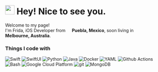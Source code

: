 <h1><img src="https://emojis.slackmojis.com/emojis/images/1531849430/4246/blob-sunglasses.gif?1531849430" width="30"/> Hey! Nice to see you.</h1>


<p>Welcome to my page! </br> I'm Frida, iOS Developer from <img src="https://github.com/user-attachments/assets/4ff6119a-abc2-470b-8623-f60af4c7016a" width="13"/> <b>Puebla, Mexico</b>, soon living in <img src="https://github.com/user-attachments/assets/c67d5eb3-24d7-45e6-8eb4-987474227e36" width="13"/> <b>Melbourne, Australia</b>. </p>
<h3>Things I code with</h3>
<p>
  <img alt="Swift" src="https://img.shields.io/badge/Swift-F05138?logo=Swift&logoColor=white" />
  <img alt="SwiftUI" src="https://img.shields.io/badge/SwiftUI-524520?logo=swift" />
  <img alt="Python" src="https://img.shields.io/badge/Python-3776AB?logo=python&logoColor=fff" />
  <img alt="Java" src="https://img.shields.io/badge/Java-%23ED8B00.svg?logo=openjdk&logoColor=white" />
  <img alt="Docker" src="https://img.shields.io/badge/-Docker-46a2f1?style=flat-square&logo=docker&logoColor=white" />
  <img alt="YAML" src="https://img.shields.io/badge/YAML-CB171E?logo=yaml&logoColor=fff" />
  <img alt="Github Actions" src="https://img.shields.io/badge/-Github_Actions-2088FF?style=flat-square&logo=github-actions&logoColor=white" />
  <img alt="Bash" src="https://img.shields.io/badge/Bash-4EAA25?logo=gnubash&logoColor=fff" />
  <img alt="Google Cloud Platform" src="https://img.shields.io/badge/-Google_Cloud_Platform-1a73e8?style=flat-square&logo=google-cloud&logoColor=white" />
  <img alt="git" src="https://img.shields.io/badge/-Git-F05032?style=flat-square&logo=git&logoColor=white" />
  <img alt="MongoDB" src="https://img.shields.io/badge/-MongoDB-13aa52?style=flat-square&logo=mongodb&logoColor=white" />
</p>
